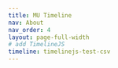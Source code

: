 ```yaml
---
title: MU Timeline
nav: About
nav_order: 4
layout: page-full-width
# add TimelineJS
timeline: timelinejs-test-csv
---
```

